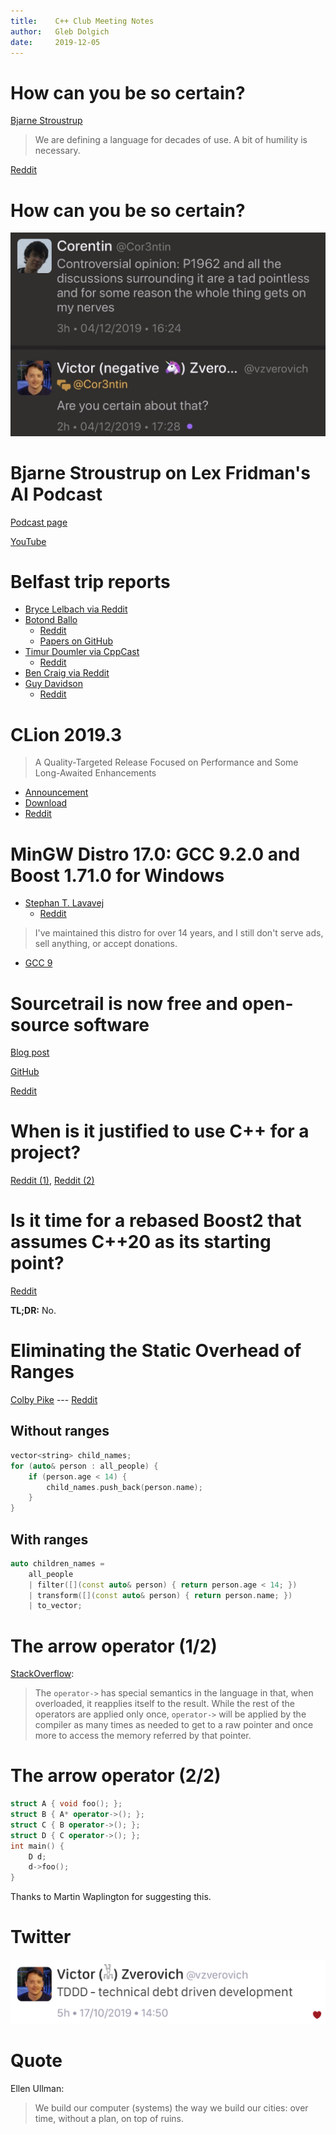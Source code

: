 ```yaml
---
title:    C++ Club Meeting Notes
author:   Gleb Dolgich
date:     2019-12-05
---
```


# How can you be so certain?

[Bjarne Stroustrup](http://www.open-std.org/jtc1/sc22/wg21/docs/papers/2019/p1962r0.pdf)

> We are defining a language for decades of use. A bit of humility is necessary.

[Reddit](https://www.reddit.com/r/cpp/comments/e5gpdo/how_can_you_be_so_certain_bjarne_stroustrup/)

# How can you be so certain?

![](img/are-you-certain.jpeg)

# Bjarne Stroustrup on Lex Fridman's AI Podcast

[Podcast page](https://lexfridman.com/bjarne-stroustrup/)

[YouTube](https://youtu.be/uTxRF5ag27A)

# Belfast trip reports

* [Bryce Lelbach via Reddit](https://www.reddit.com/r/cpp/comments/dtuov8/201911_belfast_iso_c_committee_trip_report/)
* [Botond Ballo](https://botondballo.wordpress.com/2019/11/15/trip-report-c-standards-meeting-in-belfast-november-2019/)
    * [Reddit](https://www.reddit.com/r/cpp/comments/dy6o1z/trip_report_c_standards_meeting_in_belfast/)
    * [Papers on GitHub](https://github.com/cplusplus/papers/issues)
* [Timur Doumler via CppCast](https://cppcast.com/timur-doumler-belfast/)
    * [Reddit](https://www.reddit.com/r/cpp/comments/dwlj4q/cppcast_belfast_trip_report/)
* [Ben Craig via Reddit](https://www.reddit.com/r/cpp/comments/dvh72f/trip_report_freestanding_errors_in_belfast/)
* [Guy Davidson](https://hatcat.com/?p=115)
    * [Reddit](https://www.reddit.com/r/cpp/comments/duc6nf/wg21_in_my_own_backyard_belfast_trip_report/)

# CLion 2019.3

> A Quality-Targeted Release Focused on Performance and Some Long-Awaited Enhancements

* [Announcement](https://blog.jetbrains.com/clion/2019/11/clion-2019-3-release/)
* [Download](https://www.jetbrains.com/clion/download/)
* [Reddit](https://www.reddit.com/r/cpp/comments/e3dfeh/clion_20193_a_qualitytargeted_release_focused_on/)

# MinGW Distro 17.0: GCC 9.2.0 and Boost 1.71.0 for Windows

* [Stephan T. Lavavej](https://nuwen.net/mingw.html)
    * [Reddit](https://www.reddit.com/r/cpp/comments/e2nzs6/mingw_distro_170_gcc_920_and_boost_1710_for/)

> I've maintained this distro for over 14 years, and I still don't serve ads, sell anything, or accept donations.

* [GCC 9](https://solarianprogrammer.com/2019/11/05/install-gcc-windows/)

# Sourcetrail is now free and open-source software

[Blog post](https://www.sourcetrail.com/blog/open_source/)

[GitHub](https://github.com/CoatiSoftware/Sourcetrail)

[Reddit](https://www.reddit.com/r/cpp/comments/dy8a4d/sourcetrail_the_interactive_source_code_explorer/)

# When is it justified to use C++ for a project?

[Reddit (1)](https://www.reddit.com/r/cpp/comments/dy66da/when_is_it_justified_to_use_c_for_a_project/), [Reddit (2)](https://www.reddit.com/r/cpp_questions/comments/dy68hr/when_is_it_justified_to_use_c_for_a_project/)

# Is it time for a rebased Boost2 that assumes C++20 as its starting point?

[Reddit](https://www.reddit.com/r/cpp/comments/dvt6lw/is_it_time_for_a_rebased_boost2_that_assumes_c20/)

**TL;DR:** No.

# Eliminating the Static Overhead of Ranges

[Colby Pike](https://vector-of-bool.github.io/2019/10/21/rngs-static-ovr.html) --- [Reddit](https://www.reddit.com/r/cpp/comments/dkxcwd/eliminating_the_static_overhead_of_ranges/)

## Without ranges

```cpp
vector<string> child_names;
for (auto& person : all_people) {
    if (person.age < 14) {
        child_names.push_back(person.name);
    }
}
```

## With ranges

```cpp
auto children_names =
    all_people
    | filter([](const auto& person) { return person.age < 14; })
    | transform([](const auto& person) { return person.name; })
    | to_vector;
```

# The arrow operator (1/2)

[StackOverflow](https://stackoverflow.com/a/10678920/10154):

> The `operator->` has special semantics in the language in that, when overloaded, it reapplies itself to the result. While the rest of the operators are applied only once, `operator->` will be applied by the compiler as many times as needed to get to a raw pointer and once more to access the memory referred by that pointer.

# The arrow operator (2/2)

```cpp
struct A { void foo(); };
struct B { A* operator->(); };
struct C { B operator->(); };
struct D { C operator->(); };
int main() {
    D d;
    d->foo();
}
```

Thanks to Martin Waplington for suggesting this.

# Twitter

![](img/tddd.png)

# Quote

Ellen Ullman:

> We build our computer (systems) the way we build our cities: over time, without a plan, on top of ruins.
